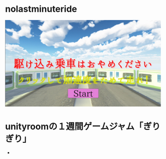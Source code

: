 # nolastminuteride
[![Title](Image/Giri_Title.jpg)](https://hhdfgg.github.io/nolastminuteride/docs/WebGL/)

# unityroomの１週間ゲームジャム「ぎりぎり」
 - 
